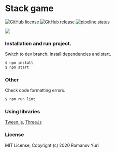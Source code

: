 # Stack game

[![GitHub license](https://img.shields.io/badge/license-MIT-blue.svg)](https://github.com/darteil/StackGame/blob/master/LICENSE.md) [![GitHub release](https://img.shields.io/github/release/darteil/StackGame)](https://github.com/darteil/StackGame/releases) [![pipeline status](https://gitlab.com/darteil_projects/StackGame/badges/master/pipeline.svg)](https://gitlab.com/darteil_projects/StackGame/commits/master)

![](http://darteil-projects.ru/static/images/stack-screen.png)

### Installation and run project.

Switch to dev branch.
Install dependencies and start.

```sh
$ npm install
$ npm start
```

### Other

Check code formatting errors.

```sh
$ npm run lint
```

### Using libraries

[Tween.js](https://github.com/tweenjs/tween.js/),
[ThreeJs](https://github.com/mrdoob/three.js/)

### License

MIT License, Copyright (c) 2020 Romanov Yuri
